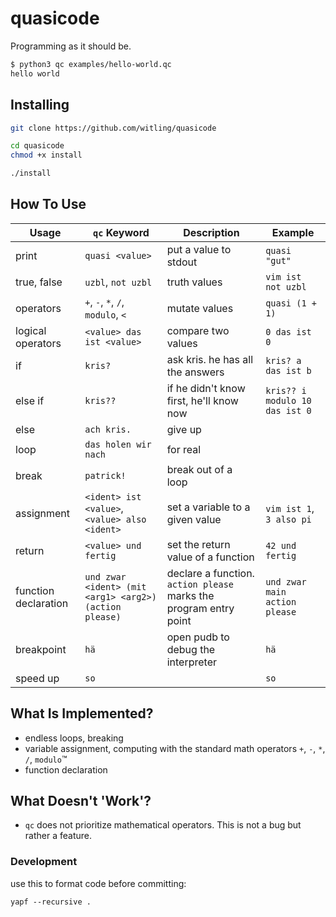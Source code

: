 # quasicode

Programming as it should be.

``` bash
$ python3 qc examples/hello-world.qc
hello world
```

## Installing

``` bash
git clone https://github.com/witling/quasicode

cd quasicode
chmod +x install

./install
```

## How To Use

Usage | `qc` Keyword | Description | Example
---|---|---|---
print | `quasi <value>` | put a value to stdout | `quasi "gut"`
true, false | `uzbl`, `not uzbl` | truth values | `vim ist not uzbl`
operators | `+`, `-`, `*`, `/`, `modulo`, `<` | mutate values | `quasi (1 + 1)`
logical operators | `<value> das ist <value>` | compare two values | `0 das ist 0`
if | `kris?` | ask kris. he has all the answers | `kris? a das ist b`
else if | `kris??` | if he didn't know first, he'll know now | `kris?? i modulo 10 das ist 0`
else | `ach kris.` | give up |
loop | `das holen wir nach` | for real |
break | `patrick!` | break out of a loop |
assignment | `<ident> ist <value>`, `<value> also <ident>` | set a variable to a given value | `vim ist 1`, `3 also pi`
return | `<value> und fertig` | set the return value of a function | `42 und fertig`
function declaration | `und zwar <ident> (mit <arg1> <arg2>) (action please)` | declare a function. `action please` marks the program entry point | `und zwar main action please`
breakpoint | `hä` | open pudb to debug the interpreter | `hä`
speed up | `so` |  | `so`

## What Is Implemented?

- endless loops, breaking
- variable assignment, computing with the standard math operators `+`, `-`, `*`, `/`, `modulo`™
- function declaration

## What Doesn't 'Work'?

- `qc` does not prioritize mathematical operators. This is not a bug but rather a feature.

### Development

use this to format code before committing:

```
yapf --recursive .
```

